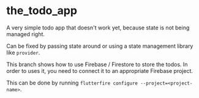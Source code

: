 # the_todo_app

A very simple todo app that doesn't work yet, because state is not being managed right.

Can be fixed by passing state around or using a state management library like `provider`.

This branch shows how to use Firebase / Firestore to store the todos.
In order to uses it, you need to connect it to an appropriate Firebase project.

This can be done by running `flutterfire configure --project=<project-name>`.